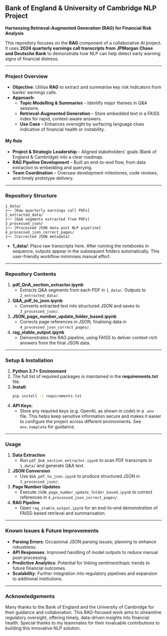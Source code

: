 ## Bank of England & University of Cambridge NLP Project
**Harnessing Retrieval-Augmented Generation (RAG) for Financial Risk Analysis**

This repository focuses on the **RAG** component of a collaborative AI project. It uses **2024 quarterly earnings call transcripts from JPMorgan Chase and Deutsche Bank** to demonstrate how NLP can help detect early warning signs of financial distress.

---

### Project Overview
- **Objective**: Utilise **RAG** to extract and summarise key risk indicators from banks’ earnings calls.  
- **Approach**:  
  - **Topic Modelling & Summaries** – Identify major themes in Q&A sessions.  
  - **Retrieval-Augmented Generation** – Store embedded text in a FAISS index for rapid, context-aware answers.  
  - **Use Case** – Enhances oversight by surfacing language clues indicative of financial health or instability.

#### My Role
- **Project & Strategic Leadership** – Aligned stakeholders’ goals (Bank of England & Cambridge) into a clear roadmap.  
- **RAG Pipeline Development** – Built an end-to-end flow, from data extraction to embedding and querying.  
- **Team Coordination** – Oversaw development milestones, code reviews, and timely prototype delivery.

---

### Repository Structure

```
1_data/
├── [Raw quarterly earnings call PDFs]
2_extracted_data/
├── [Q&A segments extracted from PDFs]
3_processed_json/
├── [Processed JSON data post NLP pipeline]
4_processed_json_correct_pages/
├── [Corrected JSON metadata]
```

- **1_data/**: Place raw transcripts here. After running the notebooks in sequence, outputs appear in the subsequent folders automatically. This user-friendly workflow minimises manual effort.

---

### Repository Contents

1. **pdf_QnA_section_extractor.ipynb**  
   - Extracts Q&A segments from each PDF in `1_data/`. Outputs to `2_extracted_data/`.
2. **Q&A_pdf_to_json.ipynb**  
   - Converts extracted text into structured JSON and saves to `3_processed_json/`.
3. **JSON_page_number_update_folder_based.ipynb**  
   - Corrects page references in JSON, finalising data in `4_processed_json_correct_pages/`.
4. **rag_stable_output.ipynb**  
   - Demonstrates the RAG pipeline, using FAISS to deliver context-rich answers from the final JSON data.

---

### Setup & Installation
1. **Python 3.7+ Environment**  
2. The full list of required packages is maintained in the **requirements.txt** file.
3. **Install**:  
   ```bash
   pip install -r requirements.txt
   ```
4. **API Keys**:  
   - Store any required keys (e.g. OpenAI, as shown in code) in a `.env` file. This helps keep sensitive information secure and makes it easier to configure the project across different environments. See `env.template` for guidance.

---

### Usage
1. **Data Extraction**  
   - Run `pdf_QnA_section_extractor.ipynb` to scan PDF transcripts in `1_data/` and generate Q&A text.  
2. **JSON Conversion**  
   - Use `Q&A_pdf_to_json.ipynb` to produce structured JSON in `3_processed_json/`.  
3. **Page Number Updates**  
   - Execute `JSON_page_number_update_folder_based.ipynb` to correct references in `4_processed_json_correct_pages/`.  
4. **RAG Pipeline**  
   - Open `rag_stable_output.ipynb` for an end-to-end demonstration of FAISS-based retrieval and summarisation.

---

### Known Issues & Future Improvements
- **Parsing Errors**: Occasional JSON parsing issues; planning to enhance robustness.  
- **API Responses**: Improved handling of model outputs to reduce manual post-processing.  
- **Predictive Analytics**: Potential for linking sentiment/topic trends to future financial outcomes.  
- **Scalability**: Further integration into regulatory pipelines and expansion to additional institutions.

---

### Acknowledgements
Many thanks to the Bank of England and the University of Cambridge for their guidance and collaboration. This RAG-focused work aims to streamline regulatory oversight, offering timely, data-driven insights into financial health. Special thanks to my teammates for their invaluable contributions to building this innovative NLP solution.